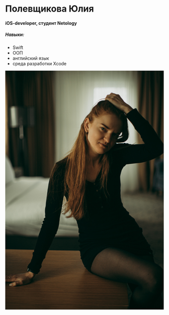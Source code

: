 # Полевщикова Юлия
#### iOS-developer, студент Netology

##### Навыки: 
* Swift  
* ООП
* английский язык
* среда разработки Xcode

![Optional Text](img/myphoto.jpg)